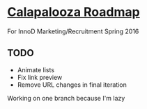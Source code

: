# [Calapalooza Roadmap](http://calapalooza.innovativedesign.club/)

For InnoD Marketing/Recruitment Spring 2016

## TODO
* Animate lists
* Fix link preview
* Remove URL changes in final iteration

Working on one branch because I'm lazy
